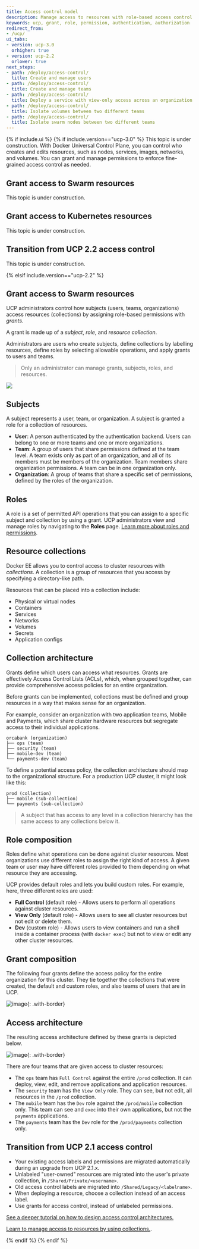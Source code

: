 ```yaml
---
title: Access control model
description: Manage access to resources with role-based access control.
keywords: ucp, grant, role, permission, authentication, authorization
redirect_from:
- /ucp/
ui_tabs:
- version: ucp-3.0
  orhigher: true
- version: ucp-2.2
  orlower: true
next_steps:
- path: /deploy/access-control/
  title: Create and manage users
- path: /deploy/access-control/
  title: Create and manage teams
- path: /deploy/access-control/
  title: Deploy a service with view-only access across an organization
- path: /deploy/access-control/
  title: Isolate volumes between two different teams
- path: /deploy/access-control/
  title: Isolate swarm nodes between two different teams
---
```


{% if include.ui %}
{% if include.version=="ucp-3.0" %}
This topic is under construction.
With Docker Universal Control Plane, you can control who creates and edits
resources, such as nodes, services, images, networks, and volumes. You can grant
and manage permissions to enforce fine-grained access control as needed.

## Grant access to Swarm resources
This topic is under construction.

## Grant access to Kubernetes resources
This topic is under construction.

## Transition from UCP 2.2 access control
This topic is under construction.


{% elsif include.version=="ucp-2.2" %}
## Grant access to Swarm resources

UCP administrators control how subjects (users, teams, organizations) access
resources (collections) by assigning role-based permissions with *grants*.

A grant is made up of a *subject*, *role*, and *resource collection*.

Administrators are users who create subjects, define collections by labelling
resources, define roles by selecting allowable operations, and apply grants to
users and teams.

> Only an administrator can manage grants, subjects, roles, and resources.

![](../images/ucp-grant-model.svg)

## Subjects

A subject represents a user, team, or organization. A subject is granted a
role for a collection of resources.

- **User**: A person authenticated by the authentication backend. Users can
  belong to one or more teams and one or more organizations.
- **Team**: A group of users that share permissions defined at the team level.
  A team exists only as part of an organization, and all of its members
  must be members of the organization. Team members share organization
  permissions. A team can be in one organization only.
- **Organization**: A group of teams that share a specific set of permissions,
  defined by the roles of the organization.

## Roles

A role is a set of permitted API operations that you can assign to a specific
subject and collection by using a grant. UCP administrators view and manage
roles by navigating to the **Roles** page.
[Learn more about roles and permissions](permission-levels.md).

## Resource collections

Docker EE allows you to control access to cluster resources with *collections*.
A collection is a group of resources that you access by specifying a
directory-like path.

Resources that can be placed into a collection include:

- Physical or virtual nodes
- Containers
- Services
- Networks
- Volumes
- Secrets
- Application configs

## Collection architecture

Grants define which users can access what resources. Grants are effectively
Access Control Lists (ACLs), which, when grouped together, can provide
comprehensive access policies for an entire organization.

Before grants can be implemented, collections must be defined and group
resources in a way that makes sense for an organization.

For example, consider an organization with two application teams, Mobile and
Payments, which share cluster hardware resources but segregate access to their
individual applications.

```
orcabank (organization)
├── ops (team)
├── security (team)
├── mobile-dev (team)
└── payments-dev (team)
```

To define a potential access policy, the collection architecture should map to
the organizational structure. For a production UCP cluster, it might look like
this:

```
prod (collection)
├── mobile (sub-collection)
└── payments (sub-collection)
```

> A subject that has access to any level in a collection hierarchy has the
> same access to any collections below it.

## Role composition

Roles define what operations can be done against cluster resources. Most
organizations use different roles to assign the right kind of access. A given
team or user may have different roles provided to them depending on what
resource they are accessing.

UCP provides default roles and lets you build custom roles. For example, here,
three different roles are used:

- **Full Control** (default role) - Allows users to perform all operations
  against cluster resources.
- **View Only** (default role) - Allows users to see all cluster resources but
  not edit or delete them.
- **Dev** (custom role) - Allows users to view containers and run a shell inside
  a container process (with `docker exec`) but not to view or edit any other
  cluster resources.

## Grant composition

The following four grants define the access policy for the entire organization
for this cluster. They tie together the collections that were created, the
default and custom roles, and also teams of users that are in UCP.

![image](../images/access-control-grant-composition.png){: .with-border}

## Access architecture

The resulting access architecture defined by these grants is depicted below.

![image](../images/access-control-collection-architecture.png){: .with-border}

There are four teams that are given access to cluster resources:

- The `ops` team has `Full Control` against the entire `/prod` collection. It
  can deploy, view, edit, and remove applications and application resources.
- The `security` team has the `View Only` role. They can see, but not edit, all
  resources in the `/prod` collection.
- The `mobile` team has the `Dev` role against the `/prod/mobile` collection
  only. This team can see and `exec` into their own applications, but not the
  `payments` applications.
- The `payments` team has the `Dev` role for the `/prod/payments` collection
  only.

## Transition from UCP 2.1 access control

- Your existing access labels and permissions are migrated automatically during
  an upgrade from UCP 2.1.x.
- Unlabeled "user-owned" resources are migrated into the user's private
  collection, in `/Shared/Private/<username>`.
- Old access control labels are migrated into `/Shared/Legacy/<labelname>`.
- When deploying a resource, choose a collection instead of an access label.
- Use grants for access control, instead of unlabeled permissions.

[See a deeper tutorial on how to design access control architectures.](access-control-design-ee-standard.md)

[Learn to manage access to resources by using collections.](manage-access-with-collections.md).

{% endif %}
{% endif %}
